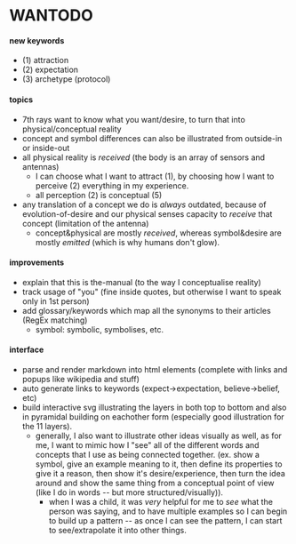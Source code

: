 # WANTODO

#### new keywords
- (1) attraction
- (2) expectation
- (3) archetype (protocol)

#### topics
- 7th rays want to know what you want/desire, to turn that into physical/conceptual reality
- concept and symbol differences can also be illustrated from outside-in or inside-out
- all physical reality is *received* (the body is an array of sensors and antennas)
  - I can choose what I want to attract (1), by choosing how I want to perceive (2) everything in my experience.
  - all perception (2) is conceptual (5)
- any translation of a concept we do is *always* outdated, because of evolution-of-desire and our physical senses capacity to *receive* that concept (limitation of the antenna)
  - concept&physical are mostly *received*, whereas symbol&desire are mostly *emitted* (which is why humans don't glow).

#### improvements
- explain that this is the-manual (to the way I conceptualise reality)
- track usage of "you" (fine inside quotes, but otherwise I want to speak only in 1st person)
- add glossary/keywords which map all the synonyms to their articles (RegEx matching)
  - symbol: symbolic, symbolises, etc.

#### interface
- parse and render markdown into html elements (complete with links and popups like wikipedia and stuff)
- auto generate links to keywords (expect->expectation, believe->belief, etc)
- build interactive svg illustrating the layers in both top to bottom and also in pyramidal building on eachother form (especially good illustration for the 11 layers).
  - generally, I also want to illustrate other ideas visually as well, as for me, I want to mimic how I "see" all of the different words and concepts that I use as being connected together. (ex. show a symbol, give an example meaning to it, then define its properties to give it a reason, then show it's desire/experience, then turn the idea around and show the same thing from a conceptual point of view (like I do in words -- but more structured/visually)).
    - when I was a child, it was *very* helpful for me to *see* what the person was saying, and to have multiple examples so I can begin to build up a pattern -- as once I can see the pattern, I can start to see/extrapolate it into other things.
